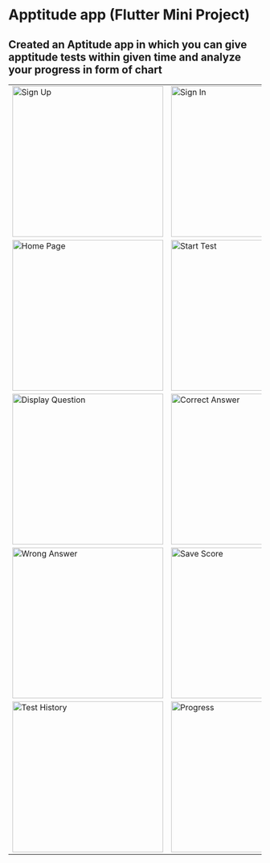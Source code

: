 # Apptitude app (Flutter Mini Project)
## Created an Aptitude app in which you can give apptitude tests within given time and analyze your progress in form of chart

<table>
  <tr>
    <td><img src="https://github.com/user-attachments/assets/a8ecfc6c-a0c2-46b4-ae23-eaa578dc5655" alt="Sign Up" width="300"></td>
    <td><img src="https://github.com/user-attachments/assets/65d5396c-103a-43a2-ad87-d40ce67dc281" alt="Sign In" width="300"></td>
  </tr>
  <tr>
    <td><img src="https://github.com/user-attachments/assets/0452ba3b-a080-4ea7-9e7a-b8f8e716ea7f" alt="Home Page" width="300"></td>
    <td><img src="https://github.com/user-attachments/assets/cfcef028-1ba4-4d51-806d-1c7e14f28546" alt="Start Test" width="300"></td>
  </tr>
   <tr>
    <td><img src="https://github.com/user-attachments/assets/8c3a88f6-7a36-4b9b-a75b-ed24ba200ce3" alt="Display Question" width="300"></td>
    <td><img src="https://github.com/user-attachments/assets/a06f9fc9-bff4-40e1-aee2-2d6323820f93" alt="Correct Answer" width="300"></td>
  </tr>
   <tr>
    <td><img src="https://github.com/user-attachments/assets/abe86806-3cb6-4ae7-b044-335b8dffa089" alt="Wrong Answer" width="300"></td>
    <td><img src="https://github.com/user-attachments/assets/2044f486-cb34-4c96-95b1-4afa9019bf15" alt="Save Score" width="300"></td>
  </tr>
   <tr>
    <td><img src="https://github.com/user-attachments/assets/59a42899-ac5b-4122-a4c6-5b159e2ea999" alt="Test History" width="300"></td>
    <td><img src="https://github.com/user-attachments/assets/0961b6e1-3680-4850-929b-ac21a62f4005" alt="Progress" width="300"></td>
  </tr>
</table>
